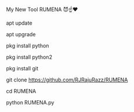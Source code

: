 My New Tool RUMENA 😈☝❤

apt update


apt upgrade

pkg install python

pkg install python2

pkg install git 


git clone https://github.com/RJRajuRazz/RUMENA

cd RUMENA


python RUMENA.py
